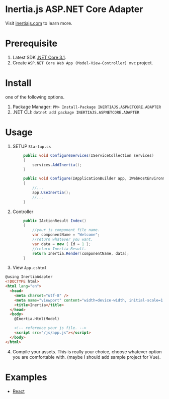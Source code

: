 # Inertia.js ASP.NET Core Adapter

Visit [inertiajs.com](https://inertiajs.com/) to learn more.

# Prerequisite

1. Latest SDK [.NET Core 3.1](https://dotnet.microsoft.com/download/dotnet-core/3.1).
2. Create `ASP.NET Core Web App (Model-View-Controller) mvc` project.

# Install

one of the following options.

1. Package Manager: `PM> Install-Package INERTIAJS.ASPNETCORE.ADAPTER`
2. .NET CLI: `dotnet add package INERTIAJS.ASPNETCORE.ADAPTER`

# Usage

1. SETUP `Startup.cs`

```csharp
        public void ConfigureServices(IServiceCollection services)
        {
            services.AddInertia();
        }

        public void Configure(IApplicationBuilder app, IWebHostEnvironment env)
        {
            //...
            app.UseInertia();
            //...
        }
```

2. Controller

```csharp
        public IActionResult Index()
        {
            //your js component file name.
            var componentName = "Welcome";
            //return whatever you want.
            var data = new { Id = 1 };
            //return Inertia Result.
            return Inertia.Render(componentName, data);
        }
```

3. View `App.cshtml`

```html
@using InertiaAdapter
<!DOCTYPE html>
<html lang="en">
  <head>
    <meta charset="utf-8" />
    <meta name="viewport" content="width=device-width, initial-scale=1.0" />
    <title>Inertia</title>
  </head>
  <body>
    @Inertia.Html(Model)

    <!-- reference your js file. -->
    <script src="/js/app.js"></script>
  </body>
</html>
```

4. Compile your assets. This is really your choice, choose whatever option you are comfortable with. (maybe I should add sample project for Vue).

# Examples
* [React](https://github.com/imrandyk/inertia-aspnetcore-react-example)